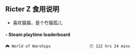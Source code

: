 ## Ricter Z 食用说明
- 喜欢猫猫，是个冇猫孤儿

<!-- steam-box start -->
#### - Steam playtime leaderboard
```text
🎮 World of Warships                 🕘 122 hrs 24 mins
```
<!-- Powered by https://github.com/YouEclipse/steam-box . -->
<!-- steam-box end -->
